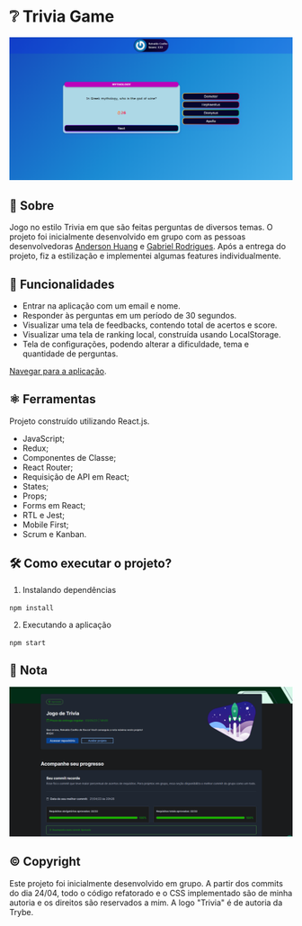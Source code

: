 # ❔ Trivia Game

<img src='./images/trivia.png' alt='trybetunes página inicial' />

## 📘 Sobre

Jogo no estilo Trivia em que são feitas perguntas de diversos temas. O projeto foi inicialmente desenvolvido em grupo com as pessoas desenvolvedoras [Anderson Huang](https://github.com/andhuangg) e [Gabriel Rodrigues](https://github.com/gabrielr99). Após a entrega do projeto, fiz a estilização e implementei algumas features individualmente.

## 🧩 Funcionalidades

- Entrar na aplicação com um email e nome.
- Responder às perguntas em um período de 30 segundos.
- Visualizar uma tela de feedbacks, contendo total de acertos e score.
- Visualizar uma tela de ranking local, construída usando LocalStorage.
- Tela de configurações, podendo alterar a dificuldade, tema e quantidade de perguntas.

[Navegar para a aplicação](https://coelhoreinaldo.github.io/trivia-game).

## ⚛️ Ferramentas

Projeto construído utilizando React.js.

- JavaScript;
- Redux;
- Componentes de Classe;
- React Router;
- Requisição de API em React;
- States;
- Props;
- Forms em React;
- RTL e Jest;
- Mobile First;
- Scrum e Kanban.

## 🛠️ Como executar o projeto?

1. Instalando dependências

`npm install`

2. Executando a aplicação

`npm start`

## 📝 Nota

<img src='./images/grade.png' alt='nota final' />

## ©️ Copyright

Este projeto foi inicialmente desenvolvido em grupo. A partir dos commits do dia 24/04, todo o código refatorado e o CSS implementado são de minha autoria e os direitos são reservados a mim. A logo "Trivia" é de autoria da Trybe.
